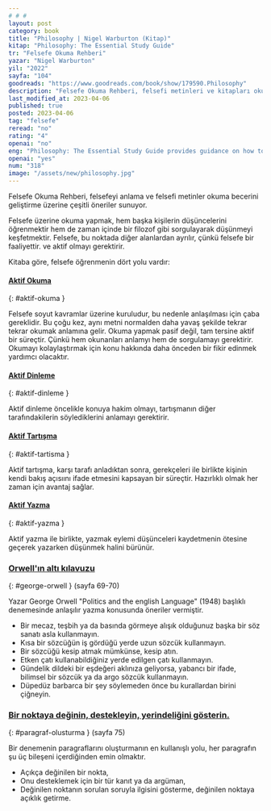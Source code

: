 ```yaml
---
# # #
layout: post
category: book
title: "Philosophy | Nigel Warburton (Kitap)"
kitap: "Philosophy: The Essential Study Guide"
tr: "Felsefe Okuma Rehberi"
yazar: "Nigel Warburton"
yil: "2022"
sayfa: "104"
goodreads: "https://www.goodreads.com/book/show/179590.Philosophy"
description: "Felsefe Okuma Rehberi, felsefi metinleri ve kitapları okumak, felsefi konularda tartışmak üzerine çeşitli öneriler sunuyor."
last_modified_at: 2023-04-06
published: true
posted: 2023-04-06
tag: "felsefe"
reread: "no"
rating: "4"
openai: "no"
eng: "Philosophy: The Essential Study Guide provides guidance on how to study philosophy. As philosophy is mainly about questioning, the book identifies four key skills to master in this field, active reading, active listening, active discussion and active writing."
openai: "yes"
num: "318"
image: "/assets/new/philosophy.jpg"
---
```


Felsefe Okuma Rehberi, felsefeyi anlama ve felsefi metinler okuma becerini geliştirme üzerine çeşitli öneriler sunuyor.

Felsefe üzerine okuma yapmak, hem başka kişilerin düşüncelerini öğrenmektir hem de zaman içinde bir filozof gibi sorgulayarak düşünmeyi keşfetmektir. Felsefe, bu noktada diğer alanlardan ayrılır, çünkü felsefe bir faaliyettir. ve aktif olmayı gerektirir.

Kitaba göre, felsefe öğrenmenin dört yolu vardır:

#### [Aktif Okuma](#aktif-okuma)

{: #aktif-okuma }

Felsefe soyut kavramlar üzerine kuruludur, bu nedenle anlaşılması için çaba gereklidir. Bu çoğu kez, aynı metni normalden daha yavaş şekilde tekrar tekrar okumak anlamına gelir. Okuma yapmak pasif değil, tam tersine aktif bir süreçtir. Çünkü hem okunanları anlamyı hem de sorgulamayı gerektirir. Okumayı kolaylaştırmak için konu hakkında daha önceden bir fikir edinmek yardımcı olacaktır.

#### [Aktif Dinleme](#aktif-dinleme)

{: #aktif-dinleme }

Aktif dinleme öncelikle konuya hakim olmayı, tartışmanın diğer tarafındakilerin söylediklerini anlamayı gerektirir.

#### [Aktif Tartışma](#aktif-tartisma)

{: #aktif-tartisma }

Aktif tartışma, karşı tarafı anladıktan sonra, gerekçeleri ile birlikte kişinin kendi bakış açısıını ifade etmesini kapsayan bir süreçtir. Hazırlıklı olmak her zaman için avantaj sağlar.

#### [Aktif Yazma](#aktif-yazma)

{: #aktif-yazma }

Aktif yazma ile birlikte, yazmak eylemi düşünceleri kaydetmenin ötesine geçerek yazarken düşünmek halini bürünür.

### [Orwell'ın altı kılavuzu](#george-orwell)

{: #george-orwell }
(sayfa 69-70)

Yazar George Orwell "Politics and the english Language" (1948) başlıklı denemesinde anlaşılır yazma konusunda öneriler vermiştir.

- Bir mecaz, teşbih ya da basında görmeye alışık olduğunuz başka bir söz sanatı asla kullanmayın.
- Kısa bir sözcüğün iş gördüğü yerde uzun sözcük kullanmayın.
- Bir sözcüğü kesip atmak mümkünse, kesip atın.
- Etken çatı kullanabildiğiniz yerde edilgen çatı kullanmayın.
- Gündelik dildeki bir eşdeğeri aklınıza geliyorsa, yabancı bir ifade, bilimsel bir sözcük ya da argo sözcük kullanmayın.
- Düpedüz barbarca bir şey söylemeden önce bu kurallardan birini çiğneyin.

### [Bir noktaya değinin, destekleyin, yerindeliğini gösterin.](#paragraf-olusturma)

{: #paragraf-olusturma }
(sayfa 75)

Bir denemenin paragraflarını oluşturmanın en kullanışlı yolu, her paragrafın şu üç bileşeni içerdiğinden emin olmaktır.

- Açıkça değinilen bir nokta,
- Onu desteklemek için bir tür kanıt ya da argüman,
- Değinilen noktanın sorulan soruyla ilgisini gösterme, değinilen noktaya açıklık getirme.
